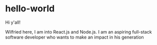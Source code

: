 # hello-world

Hi y'all!

Wilfried here, I am into React.js and Node.js.
I am an aspiring full-stack software developer who wants to make an impact in his generation
